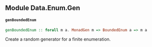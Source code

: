 ## Module Data.Enum.Gen

#### `genBoundedEnum`

``` purescript
genBoundedEnum :: forall m a. MonadGen m => BoundedEnum a => m a
```

Create a random generator for a finite enumeration.


